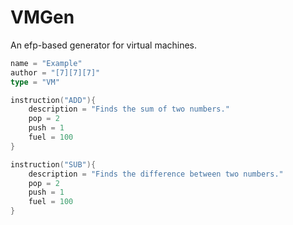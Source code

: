 # VMGen

An efp-based generator for virtual machines.


```go
name = "Example"
author = "[7][7][7]"
type = "VM"

instruction("ADD"){
    description = "Finds the sum of two numbers."
    pop = 2
    push = 1
    fuel = 100
}

instruction("SUB"){
    description = "Finds the difference between two numbers."
    pop = 2
    push = 1
    fuel = 100
}
```
